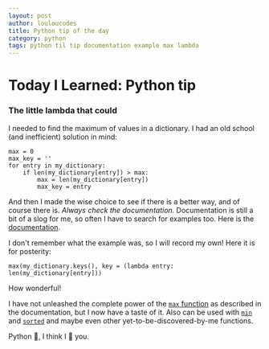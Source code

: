 ```yaml
---
layout: post
author: louloucodes
title: Python tip of the day
category: python
tags: python til tip documentation example max lambda
---
```


# Today I Learned: Python tip
### The little lambda that could

I needed to find the maximum of values in a dictionary. I had an old school (and inefficient) solution in mind:
```
max = 0
max_key = ''
for entry in my_dictionary:
    if len(my_dictionary[entry]) > max:
        max = len(my_dictionary[entry])
        max_key = entry
```
And then I made the wise choice to see if there is a better way, and of course there is. *Always check the documentation.* Documentation is still a bit of a slog for me, so often I have to search for examples too.
Here is the [documentation](https://docs.python.org/3/library/functions.html#max).

I don't remember what the example was, so I will record my own! Here it is for posterity:
```
max(my_dictionary.keys(), key = (lambda entry: len(my_dictionary[entry]))
```

How wonderful!

I have not unleashed the complete power of the [`max` function](https://docs.python.org/3/library/functions.html#max) as described in the documentation, but I now have a taste of it. Also can be used with [`min`](https://docs.python.org/3/library/functions.html#min) and [`sorted`](https://docs.python.org/3/library/functions.html#sorted) and maybe even other yet-to-be-discovered-by-me functions.

Python :snake:, I think I :sparkling_heart: you.
